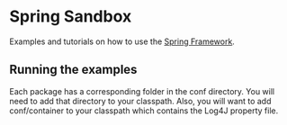 Spring Sandbox
==============

Examples and tutorials on how to use the [Spring Framework](http://www.springsource.org/about).


## Running the examples

Each package has a corresponding folder in the conf directory.  You will need to add that
directory to your classpath.  Also, you will want to add conf/container to your classpath
which contains the Log4J property file.

